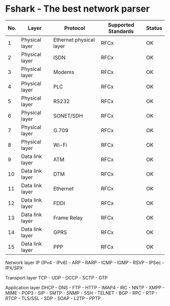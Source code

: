 # Fshark - The best network parser

No. | Layer| Protocol | Supported Standards | Status
--- | ---- | -------- | ------------------- | --- 
1 | Physical layer| Ethernet physical layer | RFCx | OK
2 | Physical layer| ISDN | RFCx | OK
3 | Physical layer| Modems | RFCx | OK
4 | Physical layer| PLC | RFCx | OK
5 | Physical layer| RS232 | RFCx | OK
6 | Physical layer| SONET/SDH | RFCx | OK
7 | Physical layer| G.709 | RFCx | OK
8 | Physical layer| Wi-Fi | RFCx | OK
9 | Data link layer | ATM | RFCx | OK
10 | Data link layer | DTM | RFCx | OK
11 | Data link layer | Ethernet | RFCx | OK
12 | Data link layer | FDDI | RFCx | OK
13 | Data link layer | Frame Relay | RFCx | OK
14 | Data link layer | GPRS | RFCx | OK
15 | Data link layer | PPP | RFCx | OK

Network layer	IP (IPv4 - IPv6) - ARP - RARP - ICMP - IGMP - RSVP - IPSec - IPX/SPX

Transport layer	 TCP - UDP - DCCP - SCTP - GTP

Application layer	    DHCP - DNS - FTP - HTTP - IMAP4 - IRC - NNTP - XMPP - MIME - POP3 - SIP - SMTP - SNMP - SSH - TELNET - BGP - RPC - RTP - RTCP - TLS/SSL - SDP - SOAP - L2TP - PPTP
